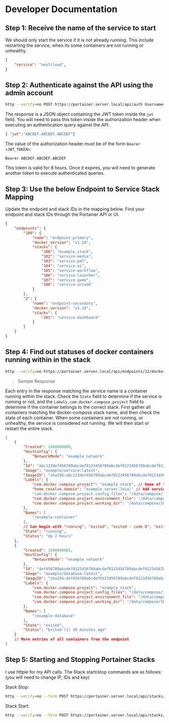 # Developer Documentation

## Step 1: Receive the name of the service to start

We should only start the service if it is not already running. This include restarting the service, when its some containers are not running or unhealthy.

```json
{
    "service": "nextcloud",
}
```

## Step 2: Authenticate against the API using the admin account

```bash
http --verify=no POST https://portainer.server.local/api/auth Username="<admin username>" Password="<adminpassword>"
```

The response is a JSON object containing the JWT token inside the `jwt` field. You will need to pass this token inside the authorization header when executing an authentication query against the API.

```json
{ "jwt":"ABCDEF.ABCDEF.ABCDEF"}
```

The value of the authorization header must be of the form `Bearer <JWT_TOKEN>`:

```raw
Bearer ABCDEF.ABCDEF.ABCDEF
```

This token is valid for 8 hours. Once it expires, you will need to generate another token to execute authenticated queries.

## Step 3: Use the below Endpoint to Service Stack Mapping

Update the endpoint and stack IDs in the mapping below. Find your endpoint and stack IDs through the Portainer API or UI.

```json
{
    "endpoints": {
        "100": {
            "name": "endpoint-primary",
            "docker_version": "v1.24",
            "stacks": {
                "100": "example_stack",
                "102": "service-media",
                "103": "service-pdf",
                "104": "service-ai",
                "105": "service-workflow",
                "106": "service-launcher",
                "107": "service-game",
                "108": "service-arcade"
            }
        },
        "2": {
            "name": "endpoint-secondary",
            "docker_version": "v1.24",
            "stacks": {
                "201": "service-dashboard"
            }
        }
    }
}
```

## Step 4: Find out statuses of docker containers running within in the stack

```bash
http --verify=no https://portainer.server.local/api/endpoints/12/docker/v1.24/containers/json?all=true "Authorization:Bearer <JWT_TOKEN>"
```

> Sample Response

Each entry in the response matching the service name is a container running within the stack. Check the `State` field to determine if the service is running or not, and the `Labels.com.docker.compose.project` field to determine if the container belongs to the correct stack. First gather all containers matching the docker-compose stack name, and then check the state of each container. When some containers are not running, or unhealthy, the service is considered not running. We will then start or restart the entire stack.

```json
[
    {
        "Created": 1600000000,
        "HostConfig": {
            "NetworkMode": "example_network"
        },
        "Id": "abc123def456789abcdef0123456789abcdef0123456789abcdef0123456789",
        "Image": "example/service:latest",
        "ImageID": "sha256:abc123def456789abcdef0123456789abcdef0123456789abcdef0123456789",
        "Labels": {
            "com.docker.compose.project": "example_stack", // Name of the service or docker-compose stack
            "home.resolve.domain": "example.server.local" // Add service domain name label to docker-compose file.
            "com.docker.compose.project.config_files": "/data/compose/100/docker-compose.yml",
            "com.docker.compose.project.environment_file": "/data/compose/100/stack.env",
            "com.docker.compose.project.working_dir": "/data/compose/100",
        },
        "Names": [
            "/example-container"
        ],
        // Can begin with "running", "exited", "exited - code 0", "exited - code 137", "exited - code 153", "healthy", "restarting", "paused", "removing"
        "State": "running",
        "Status": "Up 2 hours"
    },
    {
        "Created": 1600000001,
        "HostConfig": {
            "NetworkMode": "example_network"
        },
        "Id": "def456789abcdef0123456789abcdef0123456789abcdef0123456789abc123",
        "Image": "example/database:latest",
        "ImageID": "sha256:def456789abcdef0123456789abcdef0123456789abcdef0123456789abc123",
        "Labels": {
            "com.docker.compose.project": "example_stack",
            "com.docker.compose.project.config_files": "/data/compose/100/docker-compose.yml",
            "com.docker.compose.project.environment_file": "/data/compose/100/stack.env",
            "com.docker.compose.project.working_dir": "/data/compose/100"
        },
        "Names": [
            "/example-database"
        ],
        "State": "exited",
        "Status": "Exited (1) 30 minutes ago"
    }
    // More entries of all containers from the endpoint
]
```

## Step 5: Starting and Stopping Portainer Stacks

I use httpie for my API calls. The Stack start/stop commands are as follows: (you will need to change IP, IDs and key)

Stack Stop:

```bash
http --verify=no --form POST https://portainer.server.local/api/stacks/[STACK_ID]/stop?endpointId=[ENDPOINT_ID] "Authorization:Bearer <JWT_TOKEN>"
```

Stack Start:

```bash
http --verify=no --form POST https://portainer.server.local/api/stacks/[STACK_ID]/start?endpointId=[ENDPOINT_ID] "Authorization:Bearer <JWT_TOKEN>"
```
